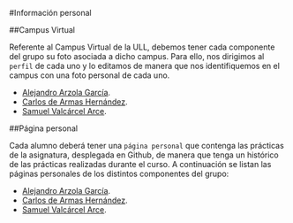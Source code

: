 #Información personal

##Campus Virtual

Referente al Campus Virtual de la ULL, debemos tener cada componente del grupo su foto asociada a dicho campus. Para ello, nos dirigimos al `perfil` de cada uno y lo editamos de manera que nos identifiquemos en el campus con una foto personal de cada uno.

* [Alejandro Arzola García](https://campusvirtual.ull.es/1617/user/view.php?id=9360&course=1136).
* [Carlos de Armas Hernández](https://campusvirtual.ull.es/1617/user/view.php?id=18389&course=1136).
* [Samuel Valcárcel Arce](https://campusvirtual.ull.es/1617/user/view.php?id=9420&course=1136).

##Página personal

Cada alumno deberá tener una `página personal` que contenga las prácticas de la asignatura, desplegada en Github, de manera que tenga un histórico de las prácticas realizadas durante el curso.
A continuación se listan las páginas personales de los distintos componentes del grupo:

* [Alejandro Arzola García](https://aleag.github.io/).
* [Carlos de Armas Hernández](https://alu0100816167.github.io/).
* [Samuel Valcárcel Arce](https://cosaca.github.io/).
